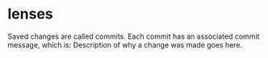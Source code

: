 # lenses

Saved changes are called commits. Each commit has an associated commit message, which is:
Description of why a change was made goes here.
